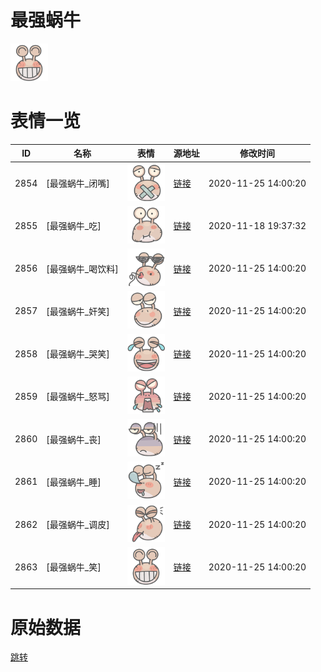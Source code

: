 # 最强蜗牛

<img src="./cover.png" height="60" alt="cover" />

# 表情一览

|ID|名称|表情|源地址|修改时间|
|----|----|----|----|----|
|2854|[最强蜗牛_闭嘴]|<img src="./pic/002854_%5B最强蜗牛_闭嘴%5D.png" height="60" alt="闭嘴"/>|[链接](http://i0.hdslb.com/bfs/emote/060eadd5aa7beb9638e3515f0291530a32711e1b.png)|2020-11-25 14:00:20|
|2855|[最强蜗牛_吃]|<img src="./pic/002855_%5B最强蜗牛_吃%5D.png" height="60" alt="吃"/>|[链接](http://i0.hdslb.com/bfs/emote/41731ce4d8f39e6221ba71d63cfeaa2e07d0a396.png)|2020-11-18 19:37:32|
|2856|[最强蜗牛_喝饮料]|<img src="./pic/002856_%5B最强蜗牛_喝饮料%5D.png" height="60" alt="喝饮料"/>|[链接](http://i0.hdslb.com/bfs/emote/6e23c4a73a97a72e714a31641dabfa703c61f433.png)|2020-11-25 14:00:20|
|2857|[最强蜗牛_奸笑]|<img src="./pic/002857_%5B最强蜗牛_奸笑%5D.png" height="60" alt="奸笑"/>|[链接](http://i0.hdslb.com/bfs/emote/c5581bd53d973347e43a6a14129d99d48aede09d.png)|2020-11-25 14:00:20|
|2858|[最强蜗牛_哭笑]|<img src="./pic/002858_%5B最强蜗牛_哭笑%5D.png" height="60" alt="哭笑"/>|[链接](http://i0.hdslb.com/bfs/emote/93b0a9c9d5ebaf6ac2e5ab336c78355e4e72e360.png)|2020-11-25 14:00:20|
|2859|[最强蜗牛_怒骂]|<img src="./pic/002859_%5B最强蜗牛_怒骂%5D.png" height="60" alt="怒骂"/>|[链接](http://i0.hdslb.com/bfs/emote/0d13ead21b7b620b61d1a4e350bd7cf1909dcbb6.png)|2020-11-25 14:00:20|
|2860|[最强蜗牛_丧]|<img src="./pic/002860_%5B最强蜗牛_丧%5D.png" height="60" alt="丧"/>|[链接](http://i0.hdslb.com/bfs/emote/aeccdcf4569166306778d4a2f66d75a5543c09e2.png)|2020-11-25 14:00:20|
|2861|[最强蜗牛_睡]|<img src="./pic/002861_%5B最强蜗牛_睡%5D.png" height="60" alt="睡"/>|[链接](http://i0.hdslb.com/bfs/emote/f7a06116048283a9a4dd6dea944879e93dcbbd22.png)|2020-11-25 14:00:20|
|2862|[最强蜗牛_调皮]|<img src="./pic/002862_%5B最强蜗牛_调皮%5D.png" height="60" alt="调皮"/>|[链接](http://i0.hdslb.com/bfs/emote/2370934c51ea23d8318d4ed71d13bbfb4c6eecc4.png)|2020-11-25 14:00:20|
|2863|[最强蜗牛_笑]|<img src="./pic/002863_%5B最强蜗牛_笑%5D.png" height="60" alt="笑"/>|[链接](http://i0.hdslb.com/bfs/emote/5391aa81bc16e162ec5e8d749c975ab5dd2b6f56.png)|2020-11-25 14:00:20|

# 原始数据

[跳转](./raw.json)

